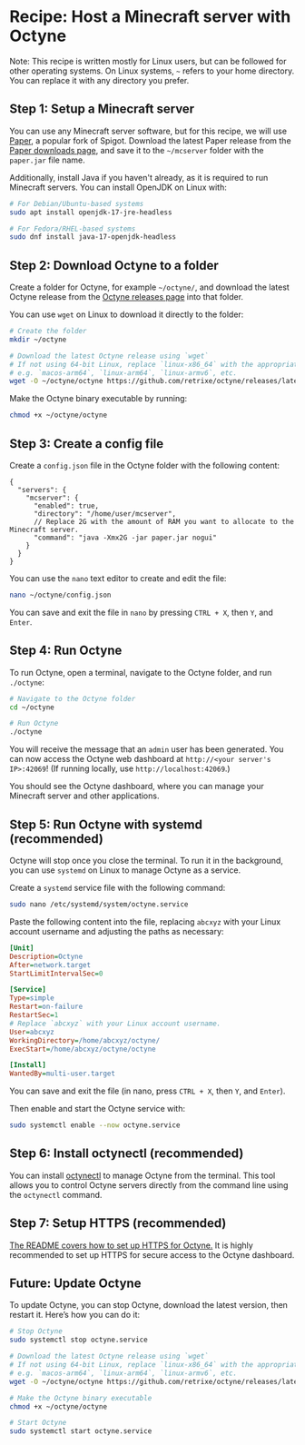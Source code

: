 # Recipe: Host a Minecraft server with Octyne

Note: This recipe is written mostly for Linux users, but can be followed for other operating systems. On Linux systems, `~` refers to your home directory. You can replace it with any directory you prefer.

## Step 1: Setup a Minecraft server

You can use any Minecraft server software, but for this recipe, we will use [Paper](https://papermc.io/), a popular fork of Spigot. Download the latest Paper release from the [Paper downloads page](https://papermc.io/downloads), and save it to the `~/mcserver` folder with the `paper.jar` file name.

Additionally, install Java if you haven't already, as it is required to run Minecraft servers. You can install OpenJDK on Linux with:

```bash
# For Debian/Ubuntu-based systems
sudo apt install openjdk-17-jre-headless

# For Fedora/RHEL-based systems
sudo dnf install java-17-openjdk-headless
```

## Step 2: Download Octyne to a folder

Create a folder for Octyne, for example `~/octyne/`, and download the latest Octyne release from the [Octyne releases page](https://github.com/retrixe/octyne/releases/latest) into that folder.

You can use `wget` on Linux to download it directly to the folder:

```bash
# Create the folder
mkdir ~/octyne

# Download the latest Octyne release using `wget`
# If not using 64-bit Linux, replace `linux-x86_64` with the appropriate platform,
# e.g. `macos-arm64`, `linux-arm64`, `linux-armv6`, etc.
wget -O ~/octyne/octyne https://github.com/retrixe/octyne/releases/latest/download/octyne-linux-x86_64
```

Make the Octyne binary executable by running:

```bash
chmod +x ~/octyne/octyne
```

## Step 3: Create a config file

Create a `config.json` file in the Octyne folder with the following content:

```jsonc
{
  "servers": {
    "mcserver": {
      "enabled": true,
      "directory": "/home/user/mcserver",
      // Replace 2G with the amount of RAM you want to allocate to the Minecraft server.
      "command": "java -Xmx2G -jar paper.jar nogui"
    }
  }
}
```

You can use the `nano` text editor to create and edit the file:

```bash
nano ~/octyne/config.json
```

You can save and exit the file in `nano` by pressing `CTRL + X`, then `Y`, and `Enter`.

## Step 4: Run Octyne

To run Octyne, open a terminal, navigate to the Octyne folder, and run `./octyne`:

```bash
# Navigate to the Octyne folder
cd ~/octyne

# Run Octyne
./octyne
```

You will receive the message that an `admin` user has been generated. You can now access the Octyne web dashboard at `http://<your server's IP>:42069`! (If running locally, use `http://localhost:42069`.)

You should see the Octyne dashboard, where you can manage your Minecraft server and other applications.

## Step 5: Run Octyne with systemd (recommended)

Octyne will stop once you close the terminal. To run it in the background, you can use `systemd` on Linux to manage Octyne as a service.

Create a `systemd` service file with the following command:

```bash
sudo nano /etc/systemd/system/octyne.service
```

Paste the following content into the file, replacing `abcxyz` with your Linux account username and adjusting the paths as necessary:

```ini
[Unit]
Description=Octyne
After=network.target
StartLimitIntervalSec=0

[Service]
Type=simple
Restart=on-failure
RestartSec=1
# Replace `abcxyz` with your Linux account username.
User=abcxyz
WorkingDirectory=/home/abcxyz/octyne/
ExecStart=/home/abcxyz/octyne/octyne

[Install]
WantedBy=multi-user.target
```

You can save and exit the file (in nano, press `CTRL + X`, then `Y`, and `Enter`).

Then enable and start the Octyne service with:

```bash
sudo systemctl enable --now octyne.service
```

## Step 6: Install octynectl (recommended)

You can install [octynectl](https://github.com/retrixe/octynectl) to manage Octyne from the terminal. This tool allows you to control Octyne servers directly from the command line using the `octynectl` command.

## Step 7: Setup HTTPS (recommended)

[The README covers how to set up HTTPS for Octyne.](/README.md#https-setup) It is highly recommended to set up HTTPS for secure access to the Octyne dashboard.

## Future: Update Octyne

To update Octyne, you can stop Octyne, download the latest version, then restart it. Here’s how you can do it:

```bash
# Stop Octyne
sudo systemctl stop octyne.service

# Download the latest Octyne release using `wget`
# If not using 64-bit Linux, replace `linux-x86_64` with the appropriate platform,
# e.g. `macos-arm64`, `linux-arm64`, `linux-armv6`, etc.
wget -O ~/octyne/octyne https://github.com/retrixe/octyne/releases/latest/download/octyne-linux-x86_64

# Make the Octyne binary executable
chmod +x ~/octyne/octyne

# Start Octyne
sudo systemctl start octyne.service
```
